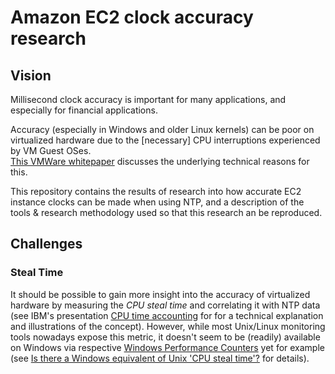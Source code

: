 Amazon EC2 clock accuracy research
==================================

## Vision

Millisecond clock accuracy is important for many applications, and especially for financial applications.

Accuracy (especially in Windows and older Linux kernels) can be poor on virtualized hardware due to the 
[necessary] CPU interruptions experienced by VM Guest OSes.  
[This VMWare whitepaper](http://www.vmware.com/files/pdf/Timekeeping-In-VirtualMachines.pdf) discusses the underlying
technical reasons for this.

This repository contains the results of research into how accurate EC2 instance clocks can be made when
using NTP, and a description of the tools & research methodology used so that this research an be reproduced.

## Challenges

### Steal Time

It should be possible to gain more insight into the accuracy of virtualized hardware by measuring the *CPU steal time* 
and correlating it with NTP data (see IBM's presentation 
[CPU time accounting](http://public.dhe.ibm.com/software/dw/linux390/perf/CPU_time_accounting.pdf) for for a technical explanation 
and illustrations of the concept). However, while most Unix/Linux monitoring tools nowadays expose this metric, it doesn't seem to be 
(readily) available on Windows via respective 
[Windows Performance Counters](http://technet.microsoft.com/en-us/library/cc774901%28v=ws.10%29.aspx) yet 
for example (see [Is there a Windows equivalent of Unix 'CPU steal time'?](http://serverfault.com/q/392216/10305) for details).
